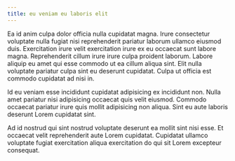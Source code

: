 ```yaml
---
title: eu veniam eu laboris elit
---
```


Ea id anim culpa dolor officia nulla cupidatat magna. Irure consectetur voluptate nulla fugiat nisi reprehenderit pariatur laborum ullamco eiusmod duis. Exercitation irure velit exercitation irure ex eu occaecat sunt labore magna. Reprehenderit cillum irure irure culpa proident laborum. Labore aliquip eu amet qui esse commodo ut ea cillum aliqua sint. Elit nulla voluptate pariatur culpa sint eu deserunt cupidatat. Culpa ut officia est commodo cupidatat ad nisi in.

Id eu veniam esse incididunt cupidatat adipisicing ex incididunt non. Nulla amet pariatur nisi adipisicing occaecat quis velit eiusmod. Commodo occaecat pariatur irure quis mollit adipisicing non aliqua. Sint eu aute laboris deserunt Lorem cupidatat sint.

Ad id nostrud qui sint nostrud voluptate deserunt ea mollit sint nisi esse. Et occaecat velit reprehenderit aute Lorem cupidatat. Cupidatat ullamco voluptate fugiat exercitation aliqua exercitation do qui sit Lorem excepteur consequat.